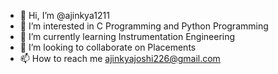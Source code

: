 - 👋 Hi, I’m @ajinkya1211
- 👀 I’m interested in C Programming and Python Programming
- 🌱 I’m currently learning Instrumentation Engineering
- 💞️ I’m looking to collaborate on Placements
- 📫 How to reach me ajinkyajoshi226@gmail.com

<!---
ajinkya1211/ajinkya1211 is a ✨ special ✨ repository because its `README.md` (this file) appears on your GitHub profile.
You can click the Preview link to take a look at your changes.
--->
